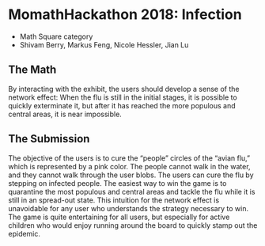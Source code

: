 # MomathHackathon 2018:  Infection
 - Math Square category
 - Shivam Berry, Markus Feng, Nicole Hessler, Jian Lu

## The Math

By interacting with the exhibit, the users should develop a sense of the network effect: When the flu is still in the initial stages, it is possible to quickly exterminate it, but after it has reached the more populous and central areas, it is near impossible.

## The Submission

The objective of the users is to cure the “people” circles of the “avian flu,” which is represented by a pink color. The people cannot walk in the water, and they cannot walk through the user blobs. The users can cure the flu by stepping on infected people.
The easiest way to win the game is to quarantine the most populous and central areas and tackle the flu while it is still in an spread-out state. This intuition for the network effect is unavoidable for any user who understands the strategy necessary to win.
The game is quite entertaining for all users, but especially for active children who would enjoy running around the board to quickly stamp out the epidemic.
